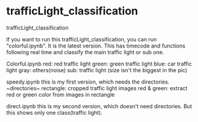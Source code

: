 # trafficLight_classification
trafficLight_classification

If you want to run this trafficLight_classification, you can run "colorful.ipynb".
It is the latest version. This has timecode and functions following real time and classify the main traffic light or sub one.

Colorful.ipynb
   red: red traffic light
 green: green traffic light
  blue: car traffic light
  gray: others(noise)
   sub: traffic light (size isn't the biggest in the pic)
 
speedy.ipynb
 this is my first version, which needs the directories.
 ~directories~
  rectangle: cropped traffic light images
red & green: extract red or green color from images in rectangle

direct.ipynb
 this is my second version, which doesn't need directories.
 But this shows only one class(traffic light).
